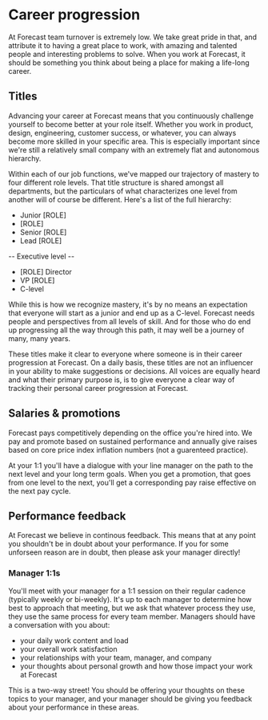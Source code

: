 # Career progression

At Forecast team turnover is extremely low. We take great pride in that, and attribute it to having a great place to work, with amazing and talented people and interesting problems to solve. When you work at Forecast, it should be something you think about being a place for making a life-long career.

## Titles

Advancing your career at Forecast means that you continuously challenge yourself to become better at your role itself.
Whether you work in product, design, engineering, customer success, or whatever, you can always become more skilled in your specific area. This is especially important since we're still a relatively small company with an extremely flat and  autonomous hierarchy.

Within each of our job functions, we've mapped our trajectory of mastery to four different role levels. That title structure is shared amongst all departments, but the particulars of what characterizes one level from another will of course be different. Here's a list of the full hierarchy:

* Junior [ROLE]
* [ROLE]
* Senior [ROLE]
* Lead [ROLE]

-- Executive level --

* [ROLE] Director
* VP [ROLE]
* C-level

While this is how we recognize mastery, it's by no means an expectation that everyone will start as a junior and end up as a C-level. Forecast needs people and perspectives from all levels of skill. And for those who do end up progressing all the way through this path, it may well be a journey of many, many years.

These titles make it clear to everyone where someone is in their career progression at Forecast. On a daily basis, these titles are not an influencer in your ability to make suggestions or decisions. All voices are equally heard and what their primary purpose is, is to give everyone a clear way of tracking their personal career progression at Forecast.

## Salaries & promotions

Forecast pays competitively depending on the office you're hired into. We pay and promote based on sustained performance and annually give raises based on core price index inflation numbers (not a guarenteed practice).

At your 1:1 you'll have a dialogue with your line manager on the path to the next level and your long term goals. When you get a promotion, that goes from one level to the next, you'll get a corresponding pay raise effective on the next pay cycle.

## Performance feedback

At Forecast we believe in continous feedback. This means that at any point you shouldn't be in doubt about your performance. If you for some unforseen reason are in doubt, then please ask your manager directly!

### Manager 1:1s
You'll meet with your manager for a 1:1 session on their regular cadence (typically weekly or bi-weekly). It's up to each manager to determine how best to approach that meeting, but we ask that whatever process they use, they use the same process for every team member. Managers should have a conversation with you about:
- your daily work content and load
- your overall work satisfaction
- your relationships with your team, manager, and company
- your thoughts about personal growth and how those impact your work at Forecast

This is a two-way street! You should be offering your thoughts on these topics to your manager, and your manager should be giving you feedback about your performance in these areas.
